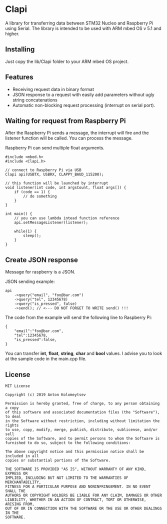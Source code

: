 # Clapi

A library for transferring data between STM32 Nucleo and Raspberry Pi using Serial. The library is intended to be used with ARM mbed OS v 5.1 and higher.

## Installing

Just copy the lib/Clapi folder to your ARM mbed OS project.

## Features

* Receiving request data in binary format
* JSON response to a request with easily add parameters without ugly string concatenations
* Automatic non-blocking request processing (interrupt on serial port).

## Waiting for request from Raspberry Pi

After the Raspberry Pi sends a message, the interrupt will fire and the listener function will be called. You can process the message.

Raspberry Pi can send multiple float arguments.

```
#include <mbed.h>
#include <Clapi.h>

// connect to Raspberry Pi via USB
Clapi api(USBTX, USBRX, CLAPPY_BAUD_115200);

// this function will be launched by interrupt
void listener(int code, int argsCount, float args[]) {
    if (code == 1) {
        // do something
    }
}

int main() {
    // you can use lambda intead function reference
    api.setMessageListener(listener);

    while(1) {
        sleep();
    }
}
```

## Create JSON response

Message for raspberry is a JSON.

JSON sending example:

```
api
    ->query("email", "foo@bar.com")
    ->query("tel", 12345678)
    ->query("is_pressed", false)
    ->send(); // <--- DO NOT FORGET TO WRITE send() !!!
```

The code from the example will send the following line to Raspberry Pi:

```
{
    "email":"foo@bar.com",
    "tel":12345678,
    "is_pressed":false,
}
```

You can transfer **int**, **float**, **string**, **char** and **bool** values. I advise you to look at the sample code in the main.cpp file.

## License

```
MIT License

Copyright (c) 2019 Anton Kolomeytsev

Permission is hereby granted, free of charge, to any person obtaining a copy
of this software and associated documentation files (the "Software"), to deal
in the Software without restriction, including without limitation the rights
to use, copy, modify, merge, publish, distribute, sublicense, and/or sell
copies of the Software, and to permit persons to whom the Software is
furnished to do so, subject to the following conditions:

The above copyright notice and this permission notice shall be included in all
copies or substantial portions of the Software.

THE SOFTWARE IS PROVIDED "AS IS", WITHOUT WARRANTY OF ANY KIND, EXPRESS OR
IMPLIED, INCLUDING BUT NOT LIMITED TO THE WARRANTIES OF MERCHANTABILITY,
FITNESS FOR A PARTICULAR PURPOSE AND NONINFRINGEMENT. IN NO EVENT SHALL THE
AUTHORS OR COPYRIGHT HOLDERS BE LIABLE FOR ANY CLAIM, DAMAGES OR OTHER
LIABILITY, WHETHER IN AN ACTION OF CONTRACT, TORT OR OTHERWISE, ARISING FROM,
OUT OF OR IN CONNECTION WITH THE SOFTWARE OR THE USE OR OTHER DEALINGS IN THE
SOFTWARE.
```